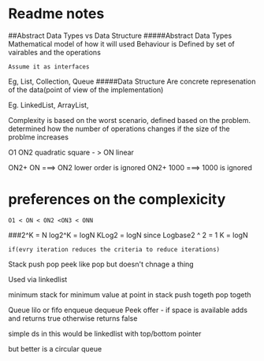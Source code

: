 # Readme notes

##Abstract Data Types vs Data Structure
#####Abstract Data Types
    Mathematical model of how it will used
    Behaviour is Defined by set of vairables and the operations

    Assume it as interfaces
    
Eg, List, Collection, Queue
#####Data Structure 
    Are concrete represenation of the data(point of view of the implementation)
    
Eg. LinkedList, ArrayList, 


Complexity
    is based on the worst scenario, defined based on the problem.
    determined how the number of operations changes if the size of the problme increases


O1 
ON2 quadratic square - > 
ON linear

ON2+ ON ===> ON2 lower order is ignored
ON2+ 1000 ===> 1000 is ignored

# preferences on the complexicity
    O1 < ON < ON2 <ON3 < ONN
  
  
###2^K = N
    log2^K = logN
    KLog2 = logN
    since Logbase2 ^ 2 = 1
    K = logN
    
    if(evry iteration reduces the criteria to reduce iterations)
    

Stack
    push
    pop
    peek like pop but doesn't chnage a thing

Used via linkedlist    

minimum stack for minimum value at point in stack
    push togeth
    pop togeth
    
    
Queue
    lilo or fifo
    enqueue
    dequeue
    Peek
    offer - if space is available adds and returns true otherwise returns false

simple ds in this would be linkedlist with top/bottom pointer 

but better is a circular queue